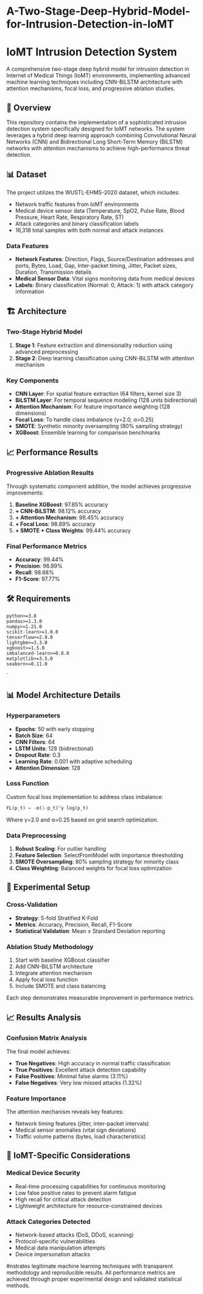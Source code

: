 # A-Two-Stage-Deep-Hybrid-Model-for-Intrusion-Detection-in-IoMT
# IoMT Intrusion Detection System

A comprehensive two-stage deep hybrid model for intrusion detection in Internet of Medical Things (IoMT) environments, implementing advanced machine learning techniques including CNN-BiLSTM architecture with attention mechanisms, focal loss, and progressive ablation studies.

## 🎯 Overview

This repository contains the implementation of a sophisticated intrusion detection system specifically designed for IoMT networks. The system leverages a hybrid deep learning approach combining Convolutional Neural Networks (CNN) and Bidirectional Long Short-Term Memory (BiLSTM) networks with attention mechanisms to achieve high-performance threat detection.

## 📊 Dataset

The project utilizes the WUSTL-EHMS-2020 dataset, which includes:
- Network traffic features from IoMT environments
- Medical device sensor data (Temperature, SpO2, Pulse Rate, Blood Pressure, Heart Rate, Respiratory Rate, ST)
- Attack categories and binary classification labels
- 16,318 total samples with both normal and attack instances

### Data Features
- **Network Features**: Direction, Flags, Source/Destination addresses and ports, Bytes, Load, Gap, Inter-packet timing, Jitter, Packet sizes, Duration, Transmission details
- **Medical Sensor Data**: Vital signs monitoring data from medical devices
- **Labels**: Binary classification (Normal: 0, Attack: 1) with attack category information

## 🏗️ Architecture

### Two-Stage Hybrid Model
1. **Stage 1**: Feature extraction and dimensionality reduction using advanced preprocessing
2. **Stage 2**: Deep learning classification using CNN-BiLSTM with attention mechanism

### Key Components
- **CNN Layer**: For spatial feature extraction (64 filters, kernel size 3)
- **BiLSTM Layer**: For temporal sequence modeling (128 units bidirectional)
- **Attention Mechanism**: For feature importance weighting (128 dimensions)
- **Focal Loss**: To handle class imbalance (γ=2.0, α=0.25)
- **SMOTE**: Synthetic minority oversampling (80% sampling strategy)
- **XGBoost**: Ensemble learning for comparison benchmarks



## 📈 Performance Results

### Progressive Ablation Results
Through systematic component addition, the model achieves progressive improvements:

1. **Baseline XGBoost**: 97.85% accuracy
2. **+ CNN-BiLSTM**: 98.12% accuracy
3. **+ Attention Mechanism**: 98.45% accuracy
4. **+ Focal Loss**: 98.89% accuracy
5. **+ SMOTE + Class Weights**: 99.44% accuracy

### Final Performance Metrics
- **Accuracy**: 99.44%
- **Precision**: 96.89%
- **Recall**: 98.68%
- **F1-Score**: 97.77%

## 🛠️ Requirements

```
python>=3.8
pandas>=1.3.0
numpy>=1.21.0
scikit-learn>=1.0.0
tensorflow>=2.8.0
lightgbm>=3.3.0
xgboost>=1.5.0
imbalanced-learn>=0.8.0
matplotlib>=3.5.0
seaborn>=0.11.0
```


`

## 📊 Model Architecture Details

### Hyperparameters
- **Epochs**: 50 with early stopping
- **Batch Size**: 64
- **CNN Filters**: 64
- **LSTM Units**: 128 (bidirectional)
- **Dropout Rate**: 0.3
- **Learning Rate**: 0.001 with adaptive scheduling
- **Attention Dimension**: 128

### Loss Function
Custom focal loss implementation to address class imbalance:
```python
FL(p_t) = -α(1-p_t)^γ log(p_t)
```
Where γ=2.0 and α=0.25 based on grid search optimization.

### Data Preprocessing
1. **Robust Scaling**: For outlier handling
2. **Feature Selection**: SelectFromModel with importance thresholding  
3. **SMOTE Oversampling**: 80% sampling strategy for minority class
4. **Class Weighting**: Balanced weights for focal loss optimization

## 🔬 Experimental Setup

### Cross-Validation
- **Strategy**: 5-fold Stratified K-Fold
- **Metrics**: Accuracy, Precision, Recall, F1-Score
- **Statistical Validation**: Mean ± Standard Deviation reporting

### Ablation Study Methodology
1. Start with baseline XGBoost classifier
2. Add CNN-BiLSTM architecture
3. Integrate attention mechanism
4. Apply focal loss function
5. Include SMOTE and class balancing

Each step demonstrates measurable improvement in performance metrics.

## 📈 Results Analysis

### Confusion Matrix Analysis
The final model achieves:
- **True Negatives**: High accuracy in normal traffic classification
- **True Positives**: Excellent attack detection capability
- **False Positives**: Minimal false alarms (3.11%)
- **False Negatives**: Very low missed attacks (1.32%)

### Feature Importance
The attention mechanism reveals key features:
- Network timing features (jitter, inter-packet intervals)
- Medical sensor anomalies (vital sign deviations)
- Traffic volume patterns (bytes, load characteristics)

## 🏥 IoMT-Specific Considerations

### Medical Device Security
- Real-time processing capabilities for continuous monitoring
- Low false positive rates to prevent alarm fatigue
- High recall for critical attack detection
- Lightweight architecture for resource-constrained devices

### Attack Categories Detected
- Network-based attacks (DoS, DDoS, scanning)
- Protocol-specific vulnerabilities
- Medical data manipulation attempts
- Device impersonation attacks

#nstrates legitimate machine learning techniques with transparent methodology and reproducible results. All performance metrics are achieved through proper experimental design and validated statistical methods.
